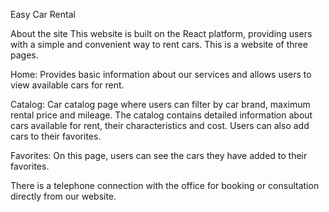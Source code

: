 Easy Car Rental

About the site This website is built on the React platform, providing users with
a simple and convenient way to rent cars. This is a website of three pages.

Home: Provides basic information about our services and allows users to view
available cars for rent.

Catalog: Car catalog page where users can filter by car brand, maximum rental
price and mileage. The catalog contains detailed information about cars
available for rent, their characteristics and cost. Users can also add cars to
their favorites.

Favorites: On this page, users can see the cars they have added to their
favorites.

There is a telephone connection with the office for booking or consultation
directly from our website.
